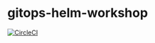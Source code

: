 # gitops-helm-workshop

[![CircleCI](https://circleci.com/gh/vietnam-devs/acw-containerization.svg?style=svg)](https://circleci.com/gh/vietnam-devs/acw-containerization)

 

